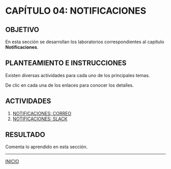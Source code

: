 # CAPÍTULO 04: NOTIFICACIONES

## OBJETIVO

En esta sección se desarrollan los laboratorios correspondientes al capítulo **Notificaciones**.

## PLANTEAMIENTO E INSTRUCCIONES

Existen diversas actividades para cada uno de los principales temas.

De clic en cada una de los enlaces para conocer los detalles.

## ACTIVIDADES

1. [NOTIFICACIONES: CORREO](tasks/C04-01.md)
2. [NOTIFICACIONES: SLACK](tasks/C04-02.md)

## RESULTADO

Comenta lo aprendido en esta sección.

---

[INICIO](../README.md)
